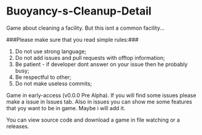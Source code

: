 # Buoyancy-s-Cleanup-Detail
Game about cleaning a facility. But this isnt a common facility...

###Please make sure that you read simple rules:###
1) Do not use strong language;
2) Do not add issues and pull requests with offtop information;
3) Be patient - if developer dont answer on your issue then he probably busy;
4) Be respectful to other;
5) Do not make useless commits;

Game in early-access (v0.0.0 Pre Alpha). If you will find some issues
please make a issue in Issues tab. Also in issues you can show me some features
that yoy want to be in game. Maybe i will add it.

You can view source code and download a game in file watching or a releases.
